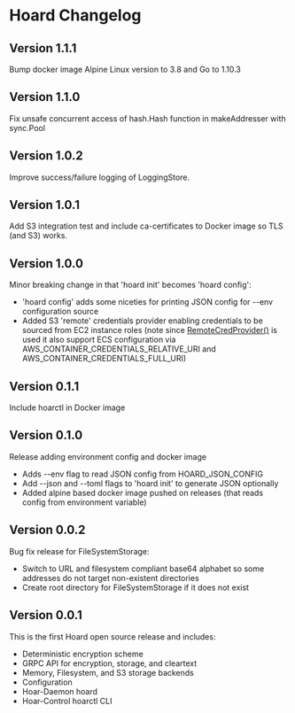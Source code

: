 # Hoard Changelog
## Version 1.1.1
Bump docker image Alpine Linux version to 3.8 and Go to 1.10.3

## Version 1.1.0
Fix unsafe concurrent access of hash.Hash function in makeAddresser with sync.Pool

## Version 1.0.2
Improve success/failure logging of LoggingStore.

## Version 1.0.1
Add S3 integration test and include ca-certificates to Docker image so TLS (and S3) works.

## Version 1.0.0
Minor breaking change in that 'hoard init' becomes 'hoard config':
- 'hoard config' adds some niceties for printing JSON config for --env configuration source
- Added S3 'remote' credentials provider enabling credentials to be sourced from EC2 instance roles (note since [RemoteCredProvider()](https://github.com/aws/aws-sdk-go/blob/5a2026bfb28e86839f9fcc46523850319399006c/aws/defaults/defaults.go#L108) is used it also support ECS configuration via AWS_CONTAINER_CREDENTIALS_RELATIVE_URI and AWS_CONTAINER_CREDENTIALS_FULL_URI)


## Version 0.1.1
Include hoarctl in Docker image

## Version 0.1.0
Release adding environment config and docker image
- Adds --env flag to read JSON config from HOARD_JSON_CONFIG
- Add --json and --toml flags to 'hoard init' to generate JSON optionally
- Added alpine based docker image pushed on releases (that reads config from environment variable)


## Version 0.0.2
Bug fix release for FileSystemStorage:
- Switch to URL and filesystem compliant base64 alphabet so some addresses do not target non-existent directories
- Create root directory for FileSystemStorage if it does not exist


## Version 0.0.1
This is the first Hoard open source release and includes:
- Deterministic encryption scheme
- GRPC API for encryption, storage, and cleartext
- Memory, Filesystem, and S3 storage backends
- Configuration
- Hoar-Daemon hoard
- Hoar-Control hoarctl CLI


